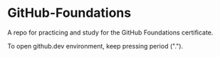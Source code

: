 # GitHub-Foundations
A repo for practicing and study for the GitHub Foundations certificate.

To open github.dev environment, keep pressing period (".").